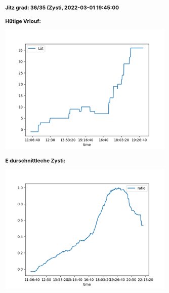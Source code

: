 ### Jitz grad: 36/35 (Zysti, 2022-03-01 19:45:00

### Hütige Vrlouf:
![Graph](Today.png)

### E durschnittleche Zysti:
![Graph](Zysti.png)